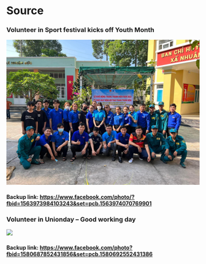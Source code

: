 # Source

### Volunteer in Sport festival kicks off Youth Month 
![](https://github.com/nlhchinh/activities/blob/main/Volunteer%20in%20Sport%20festival%20kicks%20off%20Youth%20Month.jpg)
#### Backup link: https://www.facebook.com/photo/?fbid=1563973984103243&set=pcb.1563974070769901



### Volunteer in Unionday – Good working day 
![](https://github.com/nlhchinh/activities/blob/main/Volunteer%20in%20Unionday%20%E2%80%93%20Good%20working%20day.jpg)
#### Backup link: https://www.facebook.com/photo?fbid=1580687852431856&set=pcb.1580692552431386
